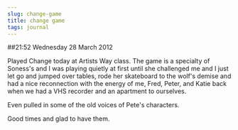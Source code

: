 ```yaml
---
slug: change-game
title: change game
tags: journal
---
```


##21:52 Wednesday 28 March 2012

Played Change today at Artists Way class. The game is a specialty of Soness's and I was playing quietly at first until she challenged me and I just let go and jumped over tables, rode her skateboard to the wolf's demise and had a nice reconnection with the energy of me, Fred, Peter, and Katie back when we had a VHS recorder and an apartment to ourselves. 

Even pulled in some of the old voices of Pete's characters. 

Good times and glad to have them.
